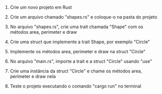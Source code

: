 1. Crie um novo projeto em Rust

2. Crie um arquivo chamado "shapes.rs" e coloque-o na pasta do projeto

3. No arquivo "shapes.rs", crie uma trait chamada "Shape" com os métodos area, perimeter e draw

4. Crie uma struct que implemente a trait Shape, por exemplo "Circle"

5. Implemente os métodos area, perimeter e draw na struct "Circle"

6. No arquivo "main.rs", importe a trait e a struct "Circle" usando "use"

7. Crie uma instância da struct "Circle" e chame os métodos area, perimeter e draw nela

8. Teste o projeto executando o comando "cargo run" no terminal
